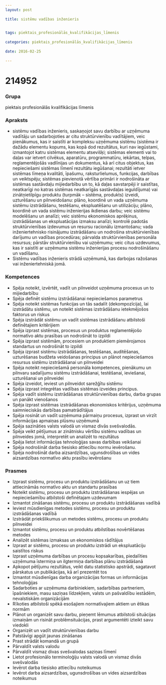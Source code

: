 ```yaml
---
layout: post
    
title: sistēmu vadības inženieris

    
tags: piektais_profesionālās_kvalifikācijas_līmenis
    
categories: piektais_profesionālās_kvalifikācijas_līmenis
    
date: 2016-02-25
    
---
```

# 214952

### Grupa
piektais profesionālās kvalifikācijas līmenis


### Apraksts

* sistēmu vadības inženieris, saskaņojot savu darbību ar uzņēmuma vadītāju un sadarbojoties ar citu struktūrvienību vadītājiem, veic pienākumus, kas ir saistīti ar kompleksu uzņēmuma sistēmu (sistēma ir dažādu elementu kopums, kas kopā dod rezultātus, kuri nav iegūstami, izmantojot katru sistēmas elementu atsevišķi; sistēmas elementi vai to daļas var ietvert cilvēkus, aparatūru, programmatūru, iekārtas, telpas, reglamentējošās vadlīnijas un dokumentus, kā arī citus objektus, kas nepieciešami sistēmas līmenī rezultātu iegūšanai; rezultāti ietver sistēmas līmeņa kvalitāti, īpašumu, raksturlielumus, funkcijas, darbības un veiktspēju; sistēmas pievienotā vērtība primāri ir nodrošināta ar sistēmas sastāvdaļu mijiedarbību un to, kā daļas savstarpēji ir saistītas, neatkarīgi no katras sistēmas neatkarīgās sastāvdaļas ieguldījuma) vai zinātņietilpīgu produktu (turpmāk – sistēma, produkts) izveidi, uzturēšanu un pilnveidošanu: plāno, koordinē un vada uzņēmuma sistēmu izstrādāšanu, testēšanu, ekspluatēšanu un utilizāciju; plāno, koordinē un vada sistēmu inženierijas ikdienas darbu; veic sistēmu modelēšanu un analīzi; veic sistēmu ekonomiskos aprēķinus, izstrādāšanas un ekspluatācijas izmaksu analīzi; kontrolē padotās struktūrvienības izdevumus un resursu racionālu izmantošanu; vada inženiertehnisko risinājumu izstrādāšanu un nodrošina struktūrvienības darījumu un vadības procedūras; pārvalda struktūrvienības personāla resursus; pārstāv struktūrvienību vai uzņēmumu; veic citus uzdevumus, kas ir saistīti ar uzņēmuma sistēmu inženierijas procesu nodrošināšanu un vadīšanu. 
* Sistēmu vadības inženieris strādā uzņēmumā, kas darbojas ražošanas vai inženiertehniskā jomā. 

### Kompetences

* Spēja noteikt, izvērtēt, vadīt un pilnveidot uzņēmuma procesus un to mijiedarbību
* Spēja definēt sistēmu izstrādāšanai nepieciešamos parametrus
* Spēja noteikt sistēmas funkcijas un tās sadalīt (dekompozīcija), lai izstrādātu sistēmu, un noteikt sistēmas izstrādāšanu ietekmējošos faktorus un riskus
* Spēja izstrādāt sistēmu un vadīt sistēmas izstrādāšanu atbilstoši definētajiem kritērijiem
* Spēja izprast sistēmas, procesus un produktus reglamentējošo normatīvo aktu prasības un nodrošināt to izpildi
* Spēja izprast sistēmām, procesiem un produktiem piemērojamos standartus un nodrošināt to izpildi
* Spēja izprast sistēmu izstrādāšanas, testēšanas, auditēšanas, uzturēšanas budžeta veidošanas principus un plānot nepieciešamos resursus sistēmu izstrādāšanai un pilnveidei
* Spēja noteikt nepieciešamā personāla kompetences, pienākumu un pilnvaru sadalījumu sistēmu izstrādāšanai, testēšanai, ieviešanai, uzturēšanai un pilnveidei
* Spēja izveidot, ieviest un pilnveidot sarežģītu sistēmu
* Spēja izprast integrētas vadības sistēmas izveides principus.
* Spēja vadīt sistēmu izstrādāšanas struktūrvienības darbu, darba grupas un panākt vienošanos
* Spēja izprast sistēmas izstrādāšanas ekonomiskos kritērijus, uzņēmuma saimnieciskās darbības pamatrādītājus
* Spēja rosināt un vadīt uzņēmuma pārmaiņu procesus, izprast un virzīt informācijas apmaiņas plūsmu uzņēmumā
* Spēja sazināties valsts valodā un vismaz divās svešvalodās.
* Spēja veikt pētījumus ar zinātnisku vērtību sistēmu vadības un pilnveides jomā, interpretēt un analizēt to rezultātus
* Spēja lietot informācijas tehnoloģijas savas darbības veikšanai
* Spēja nodrošināt darba tiesisko attiecību normu ievērošanu.
* Spēja nodrošināt darba aizsardzības, ugunsdrošības un vides aizsardzības normatīvo aktu prasību ievērošanu

### Prasmes 
* Izprast sistēmu, procesu un produktu izstrādāšanu un uz tiem attiecināmās normatīvo aktu un standartu prasības
* Noteikt sistēmu, procesu un produktu izstrādāšanas iespējas un nepieciešamību atbilstoši definētajam uzdevumam
* Izmantot zināšanas sistēmu, procesu un produktu izstrādāšanas vadībā
* Ieviest mūsdienīgas metodes sistēmu, procesu un produktu izstrādāšanas vadībā
* Izstrādāt priekšlikumus un metodes sistēmu, procesu un produktu pilnveidei
* Izmantot sistēmu, procesu un produktu atbilstības novērtēšanas metodes
* Analizēt sistēmas izmaksas un ekonomiskos rādītājus
* Izprast ar sistēmu, procesu un produktu izstrādi un ekspluatāciju saistītos riskus
* Izprast uzņēmuma darbības un procesu kopsakarības, piedalīties uzņēmuma īstermiņa un ilgtermiņa darbības plānu izstrādāšanā
* Apkopot pētījumu rezultātus, veikt datu statistisko apstrādi, sagatavot pārskatus un publikācijas, kā arī prezentēt tos
* Izmantot mūsdienīgas darba organizācijas formas un informācijas tehnoloģijas
* Sadarboties ar uzņēmuma darbiniekiem, sadarbības partneriem, īpašniekiem, masu saziņas līdzekļiem, valsts un pašvaldību iestādēm, nevalstiskām organizācijām
* Rīkoties atbilstoši spēkā esošajiem normatīvajiem aktiem un ētikas normām
* Plānot un organizēt savu darbu, pieņemt lēmumus atbilstoši situācijas izmaiņām un risināt problēmsituācijas, prast argumentēti izteikt savu viedokli
* Organizēt un vadīt struktūrvienības darbu
* Patstāvīgi apgūt jaunas zināšanas
* Prast strādāt komandā un grupā
* Pārvaldīt valsts valodu
* Pārvaldīt vismaz divas svešvalodas saziņas līmenī
* Lietot profesionālo terminoloģiju valsts valodā un vismaz divās svešvalodās
* Ievērot darba tiesisko attiecību noteikumus
* Ievērot darba aizsardzības, ugunsdrošības un vides aizsardzības noteikumus